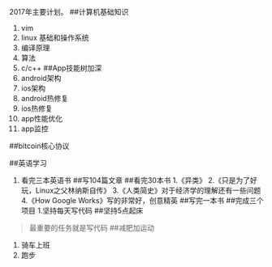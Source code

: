 2017年主要计划。
##计算机基础知识
1. vim
2. linux 基础和操作系统
3. 编译原理
4. 算法
5. c/c++
##App技能树加深
1. android架构
2. ios架构
3. android热修复
4. ios热修复
5. app性能优化
6. app监控

##bitcoin核心协议

##英语学习
1. 看完三本英语书
##写104篇文章
##看完30本书
1.《异类》
2.《只是为了好玩，Linux之父林纳斯自传》
3.《人类简史》对于经济学的理解还有一些问题
4.《How Google Works》写的非常好，创意精英
##写完一本书
##完成三个项目
1.坚持每天写代码
##坚持5点起床
>最重要的任务就是写代码
##减肥加运动

1. 骑车上班
2. 跑步




